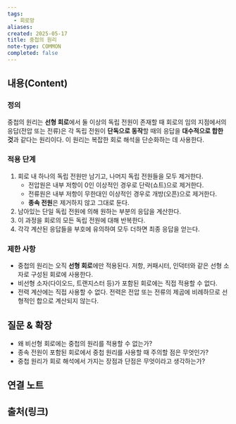 ```yaml
---
tags:
  - 회로망
aliases: 
created: 2025-05-17
title: 중첩의 원리
note-type: COMMON
completed: false
---
```


## 내용(Content)

### 정의
중첩의 원리는 **선형 회로**에서 둘 이상의 독립 전원이 존재할 때 회로의 임의 지점에서의 응답(전압 또는 전류)은 각 독립 전원이 **단독으로 동작**할 때의 응답을 **대수적으로 합한 것**과 같다는 원리이다. 이 원리는 복잡한 회로 해석을 단순화하는 데 사용한다.

### 적용 단계

1.  회로 내 하나의 독립 전원만 남기고, 나머지 독립 전원들을 모두 제거한다.
    *   전압원은 내부 저항이 0인 이상적인 경우로 단락(쇼트)으로 제거한다.
    *   전류원은 내부 저항이 무한대인 이상적인 경우로 개방(오픈)으로 제거한다.
    *   **종속 전원**은 제거하지 않고 그대로 둔다.
2.  남아있는 단일 독립 전원에 의해 원하는 부분의 응답을 계산한다.
3.  이 과정을 회로의 모든 독립 전원에 대해 반복한다.
4.  각각 계산된 응답들을 부호에 유의하여 모두 더하면 최종 응답을 얻는다.

### 제한 사항

*   중첩의 원리는 오직 **선형 회로**에만 적용된다. 저항, 커패시터, 인덕터와 같은 선형 소자로 구성된 회로에 사용한다.
*   비선형 소자(다이오드, 트랜지스터 등)가 포함된 회로에는 직접 적용할 수 없다.
*   전력 계산에는 직접 사용할 수 없다. 전력은 전압 또는 전류의 제곱에 비례하므로 선형적인 합으로 계산되지 않는다.

## 질문 & 확장

*   왜 비선형 회로에는 중첩의 원리를 적용할 수 없는가?
*   종속 전원이 포함된 회로에서 중첩 원리를 사용할 때 주의할 점은 무엇인가?
*   중첩 원리가 회로 해석에서 가지는 장점과 단점은 무엇이라고 생각하는가?

## 연결 노트

## 출처(링크)